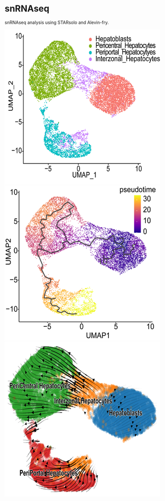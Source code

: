 # snRNAseq

snRNAseq analysis using STARsolo and Alevin-fry.

<img src="https://github.com/hasanwraeth/snRNAseq/blob/main/UMAP.png" width="500" height="500">
<img src="https://github.com/hasanwraeth/snRNAseq/blob/main/Pseudotime_m3.png" width="500" height="500">
<img src="https://github.com/hasanwraeth/snRNAseq/blob/main/scvelo_embedding_stream.png" width="500" height="500">

